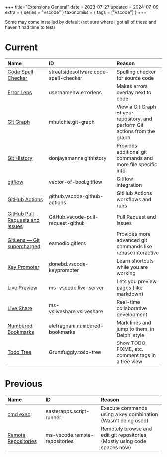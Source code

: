 +++
title="Extensions General"
date = 2023-07-27
updated = 2024-07-09
extra = { series = "vscode" }
taxonomies = { tags = ["vscode"] }
+++

Some may come installed by default (not sure where I got all of these and haven't had time to test)

# Current

| Name                                          | ID                                    | Reason                                                                      |
| :-------------------------------------------- | :------------------------------------ | :-------------------------------------------------------------------------- |
| [Code Spell Checker][spell]                   | streetsidesoftware.code-spell-checker | Spelling checker for source code                                            |
| [Error Lens][elens]                           | usernamehw.errorlens                  | Makes errors overlay next to code                                           |
| [Git Graph][gitgraph]                         | mhutchie.git-graph                    | View a Git Graph of your repository, and perform Git actions from the graph |
| [Git History][githistory]                     | donjayamanne.githistory               | Provides additional git commands and more file specific info                |
| [gitflow][gitflow]                            | vector-of-bool.gitflow                | Gitflow integration                                                         |
| [GitHub Actions][githubact]                   | github.vscode-github-actions          | GitHub Actions workflows and runs                                           |
| [GitHub Pull Requests and Issues][githubpull] | GitHub.vscode-pull-request-github     | Pull Request and Issues                                                     |
| [GitLens — Git supercharged][gitlens]         | eamodio.gitlens                       | Provides more advanced git commands like rebase interactive                 |
| [Key Promoter][keypromoter]                   | donebd.vscode-keypromoter             | Learn shortcuts while you are working                                       |
| [Live Preview][liveview]                      | ms-vscode.live-server                 | Lets you preview pages (like markdown)                                      |
| [Live Share][liveshare]                       | ms-vsliveshare.vsliveshare            | Real-time collaborative development                                         |
| [Numbered Bookmarks][bookmark]                | alefragnani.numbered-bookmarks        | Mark lines and jump to them, in Delphi style                                |
| [Todo Tree][todo]                             | Gruntfuggly.todo-tree                 | Show TODO, FIXME, etc. comment tags in a tree view                          |

# Previous

| Name                          | ID                            | Reason                                                                   |
| :---------------------------- | :---------------------------- | :----------------------------------------------------------------------- |
| [cmd exec][cmdexec]           | easterapps.script-runner      | Execute commands using a key combination (Wasn't being used)             |
| [Remote Repositories][remote] | ms-vscode.remote-repositories | Remotely browse and edit git repositories (Mostly using code spaces now) |

[bookmark]: https://marketplace.visualstudio.com/items?itemName=alefragnani.numbered-bookmarks
[cmdexec]: https://marketplace.visualstudio.com/items?itemName=easterapps.script-runner
[elens]: https://marketplace.visualstudio.com/items?itemName=usernamehw.errorlens
[gitflow]: https://marketplace.visualstudio.com/items?itemName=vector-of-bool.gitflow
[gitgraph]: https://marketplace.visualstudio.com/items?itemName=mhutchie.git-graph
[githistory]: https://marketplace.visualstudio.com/items?itemName=donjayamanne.githistory
[githubact]: https://marketplace.visualstudio.com/items?itemName=GitHub.vscode-github-actions
[githubpull]: https://marketplace.visualstudio.com/items?itemName=GitHub.vscode-pull-request-github
[gitlens]: https://marketplace.visualstudio.com/items?itemName=eamodio.gitlens
[keypromoter]: https://marketplace.visualstudio.com/items?itemName=donebd.vscode-keypromoter
[liveshare]: https://marketplace.visualstudio.com/items?itemName=MS-vsliveshare.vsliveshare
[liveview]: https://marketplace.visualstudio.com/items?itemName=ms-vscode.live-server
[remote]: https://marketplace.visualstudio.com/items?itemName=ms-vscode.remote-repositories
[spell]: https://marketplace.visualstudio.com/items?itemName=streetsidesoftware.code-spell-checker
[todo]: https://marketplace.visualstudio.com/items?itemName=Gruntfuggly.todo-tree
